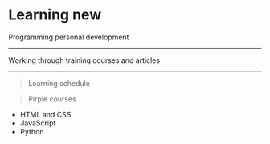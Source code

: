 # Learning new
Programming personal development
***
Working through training courses and articles
***
> Learning schedule

> Pirple courses
- HTML and CSS
- JavaScript
- Python
